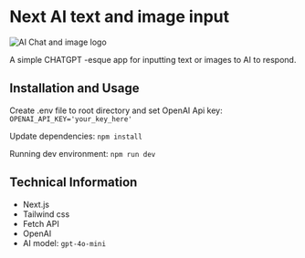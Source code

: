 # Next AI text and image input

![AI Chat and image logo](https://github.com/Shardala/next-ai-chat-img/assets/chatimgnext.png "AI Chat and image logo")

A simple CHATGPT -esque app for inputting text or images to AI to respond.

## Installation and Usage

Create .env file to root directory and set OpenAI Api key:
`OPENAI_API_KEY='your_key_here'`

Update dependencies: `npm install`

Running dev environment: `npm run dev`

## Technical Information

- Next.js
- Tailwind css
- Fetch API
- OpenAI
- AI model: `gpt-4o-mini`
